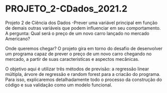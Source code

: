 # PROJETO_2-CDados_2021.2
Projeto 2 de Ciência dos Dados -Prever uma variável principal em função de demais outras variáveis que podem influenciar em seu comportamento.
A pergunta:
Qual será o preço de um novo carro lançado no mercado Americano?

Onde queremos chegar?
O projeto gira em torno do desafio de desenvolver um programa capaz de prever o preço de um novo carro chegando no mercado, a partir de suas caracteristicas e aspectos mecânicas.

O objetivo aqui é utilizar três métodos de previsão: a regressão linear múltipla, árvore de regressão e random forest para a criacão do programa. Para isso, explicaremos detalhadamente todo o processo da construção do código e sua validação como um modelo funcional.
